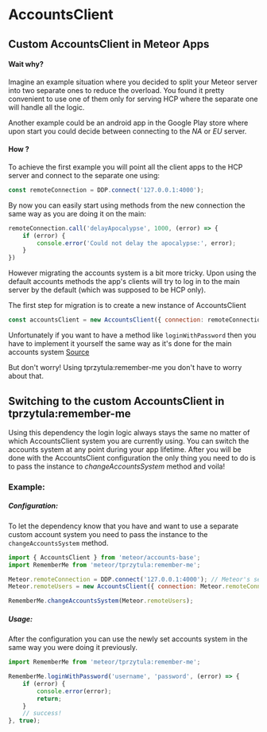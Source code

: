 # AccountsClient

## Custom AccountsClient in Meteor Apps

#### Wait why?

Imagine an example situation where you decided to split your Meteor server into two separate ones to reduce the overload. You found it pretty convenient to use one of them only for serving HCP where the separate one will handle all the logic.
 
Another example could be an android app in the Google Play store where upon start you could decide between connecting to the *NA* or *EU* server.

#### How ?
To achieve the first example you will point all the client apps to the HCP server and connect to the separate one using:

```js
const remoteConnection = DDP.connect('127.0.0.1:4000');
```
By now you can easily start using methods from the new connection the same way as you are doing it on the main:
```js
remoteConnection.call('delayApocalypse', 1000, (error) => {
    if (error) {
        console.error('Could not delay the apocalypse:', error);
    }
})
``` 

However migrating the accounts system is a bit more tricky. Upon using the default accounts methods the app's clients will try to log in to the main server by the default (which was supposed to be HCP only).

The first step for migration is to create a new instance of AccountsClient

```js
const accountsClient = new AccountsClient({ connection: remoteConnection });
```

Unfortunately if you want to have a method like `loginWithPassword` then you have to implement it yourself the same way as it's done for the main accounts system [Source](https://github.com/meteor/meteor/blob/46257bad264bf089e35e0fe35494b51fe5849c7b/packages/accounts-password/password_client.js#L33)

But don't worry! Using tprzytula:remember-me you don't have to worry about that.

## Switching to the custom AccountsClient in tprzytula:remember-me

Using this dependency the login logic always stays the same no matter of which AccountsClient system you are currently using. You can switch the accounts system at any point during your app lifetime. After you will be done with the AccountsClient configuration the only thing you need to do is to pass the instance to *changeAccountsSystem* method and voila!

### Example:

##### Configuration:

To let the dependency know that you have and want to use a separate custom account system you need to pass the instance to the `changeAccountsSystem` method.

```js
import { AccountsClient } from 'meteor/accounts-base';
import RememberMe from 'meteor/tprzytula:remember-me';

Meteor.remoteConnection = DDP.connect('127.0.0.1:4000'); // Meteor's server for accounts
Meteor.remoteUsers = new AccountsClient({ connection: Meteor.remoteConnection });

RememberMe.changeAccountsSystem(Meteor.remoteUsers);

```

##### Usage:

After the configuration you can use the newly set accounts system in the same way you were doing it previously.

```js
import RememberMe from 'meteor/tprzytula:remember-me';

RememberMe.loginWithPassword('username', 'password', (error) => {
    if (error) {
        console.error(error);
        return;
    }
    // success!
}, true);
```
